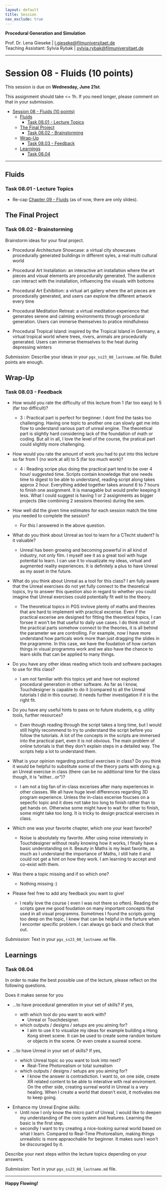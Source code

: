 ```yaml
---
layout: default
title: Session
nav_exclude: true
---
```


**Procedural Generation and Simulation**  


Prof. Dr. Lena Gieseke \| l.gieseke@filmuniversitaet.de  
Teaching Assistant: Sylvia Rybak \| sylvia.rybak@filmuniversitaet.de

---

# Session 08 - Fluids (10 points)

This session is due on **Wednesday, June 21st**. 

This assignment should take <= 1h. If you need longer, please comment on that in your submission.

- [Session 08 - Fluids (10 points)](#session-08---fluids-10-points)
  - [Fluids](#fluids)
    - [Task 08.01 - Lecture Topics](#task-0801---lecture-topics)
  - [The Final Project](#the-final-project)
    - [Task 08.02 - Brainstorming](#task-0802---brainstorming)
  - [Wrap-Up](#wrap-up)
    - [Task 08.03 - Feedback](#task-0803---feedback)
  - [Learnings](#learnings)
    - [Task 08.04](#task-0804)


---

## Fluids

### Task 08.01 - Lecture Topics

* Re-cap [Chapter 09 - Fluids](../../03_slides/pgs_ss23_08_slides.html) (as of now, there are only slides). 


## The Final Project

### Task 08.02 - Brainstorming

Brainstorm ideas for your final project.

- Procedural Architecture Showcase: a virtual city showcases procedurally generated buildings in different syles, a real multi cultural world

- Procedural Art Installation:  an interactive art installation where the art pieces and visual elements are procedurally generated. The audience can interact with the installation, influencing the visuals with bottoms 

- Procedural Art Exhibition:  a virtual art gallery where the art pieces are procedurally generated, and users can explore the different artwork every time

- Procedural Meditation Retreat:  a virtual meditation experience that generates serene and calming environments through procedural generation. Users can immerse themselves to pratice mindfulness

- Procedural Tropical Island: inspired by the Tropical Island in Germany, a virtual tropical world where trees, rivers, animals are procedurally generated. Users can immerse themselves to the heat during depressing winters

*Submission:* Describe your ideas in your `pgs_ss23_08_lastname.md` file. Bullet points are enough.


## Wrap-Up

### Task 08.03 - Feedback

* How would you rate the difficulty of this lecture from 1 (far too easy) to 5 (far too difficult)?
    - 3 : Practical part is perfect for beginner. I dont find the tasks too challenging. Having one topic to another one can slowly get me into flow to understand various part of unreal engine. The theoretical part is slightly hard considering lack of the foundation of math or coding. But all in all, I love the level of the course, the pratical part could slightly more challenging. 

* How would you rate the amount of work you had to put into this lecture so far from 1 (no work at all) to 5 (far too much work)?

  - 4 : Reading scripe plus doing the practical part tend to be over 4 hour/ suggested time. Scripts contain knowledge that one needs time to digest to be able to understand, reading script along takes approx 2 hour. Everything added together takes around 6 to 7 hours to finish one assignment. It is managable but would prefer keeping it less. What I could suggest is having 1 or 2 assignments as bigger projects (like combining 2 sessions theories) during the sem. 

* How well did the given time estimates for each session match the time you needed to complete the session?

  - For this I answered in the above question.

* What do you think about Unreal as tool to learn for a CTecht student? Is it valuable?

    - Unreal has been growing and becoming powerful in all kind of industry, not only film. I myself see it as a great tool with huge potential to learn. I can use it to visualizate my ideas, virtual and augmented reality experiences. It is definitely a plus to have Unreal as my asset in the future. 

* What do you think about Unreal as a tool for this class? I am fully aware that the Unreal exercises do not yet fully connect to the theoretical topics, try to answer this question also in regard to whether you could imagine that Unreal exercises could potentially fit well to the theory.

    - The theoretical topics in PGS invlove plenty of maths and theories that are hard to implement with practical excerise. Even if the practical excerise are designed for fitting the theoretical topics, I can forsee it won't be that useful to daily use cases. I do think most of the practical parts somehow connect to the theories, it is all behind the parameter we are controlling. For example, now I have more understand how particals work more than just dragging the slides in the pragramme. In this case, we have the foudation of how certain things in visual programms work and we also have the chance to learn skills that can be applied to many things.  


* Do you have any other ideas reading which tools and software packages to use for this class?
    - I am not familiar with this topics yet and have not explored procedural generation in other software. As far as I know, Touchdesigner is capable to do it (compared to all the Unreal tutorials I did in this course). It needs further investigation if it is the right fit. 

* Do you have any useful hints to pass on to future students, e.g. utility tools, further resources?

	- Even though reading through the script takes a long time, but I would still highly recommend to try to understand the script before you follow the tutorials. A lot of the concepts in the scripts are immersed into the practical part, even it is not obvious. The main problem of online tutorials is that they don't explain steps in a detailed way. The scripts help a lot to understand them. 

* What is your opinion regarding practical exercises in class? Do you think it would be helpful to substitute some of the theory parts with doing e.g. an Unreal exercise in class (there can be no additional time for the class though, it is "either...or")?

  - I am not a big fan of in-class excerises after many experiences in other classes.  We all have huge level differences regarding 3D program experience. Unless the in-class excerise foucses on a sepecfic topic and it does not take too long to finish rather than to get hands on. Otherwise some might have to wait for other to finish, some might take too long. It is tricky to design practical exercises in class. 

* Which one was your favorite chapter, which one your least favorite?
    - Noise is absolutely my favorite. After using noise intensively in Touchdesigner without really knowing how it works, I finally have a basic understanding on it. Beauty in Maths is my least favorite, as much as I understand the importance of Maths, I still hate it and could not get a hint on how they work. I am learning to accept and co-exist with them. 
  
* Was there a topic missing and if so which one?

    - Nothing missing :)
  
* Please feel free to add any feedback you want to give!
    - I really love the course ( even I was not there so often). Reading the scripts gave me good foudation on many important concepts that used in all visual programms. Sometimes I found the scripts going too deep on the topic, I knew that can be helpful in the furture when I enconter specific problem. I can always go back and check that out. 

*Submission:* Text in your `pgs_ss23_08_lastname.md` file.


## Learnings

### Task 08.04

In order to make the best possible use of the lecture, please reflect on the following questions.

Does it makes sense for you

* ...to have procedural generation in your set of skills? If yes, 
    * with which tool do you want to work with?
      * Unreal or Touchdesigner. 
    * which outputs / designs / setups are you aiming for?
      * I aim to use it to visualize my ideas for example building a Hong Kong street scene. It can be used to create some random texture or objects in the scene. Or even create a suureal scene. 
  
*  ...to have Unreal in your set of skills? If yes, 
    * which Unreal topic so you want to look into next?
      * Real-Time Photorealism or total surealism 
    * which outputs / designs / setups are you aiming for?
        * I know the answer is contradiction. I want to, on one side, create XR related content to be able to interative with real enviroment. On the other side, creating surreal world in Unreal is a very healing. When I create a world that doesn't exist, it motivates me to keep going.  

- Enhance my Unreal Engine skills:
  *  Until now I only know the micro part of Unreal, I would like to deepen my understanding of the core system and features. Learning the basic is the first step. 
  *  secondly I want to try creating a nice-looking surreal world based on what I learn. Compared to Real-Time Photorealism, making things unrealistic is more appraochable for beginner. It makes sure I won't be discouraged by it. 
  
Describe your next steps within the lecture topics depending on your answers.

*Submission:* Text in your `pgs_ss23_08_lastname.md` file.

---

**Happy Flowing!**
